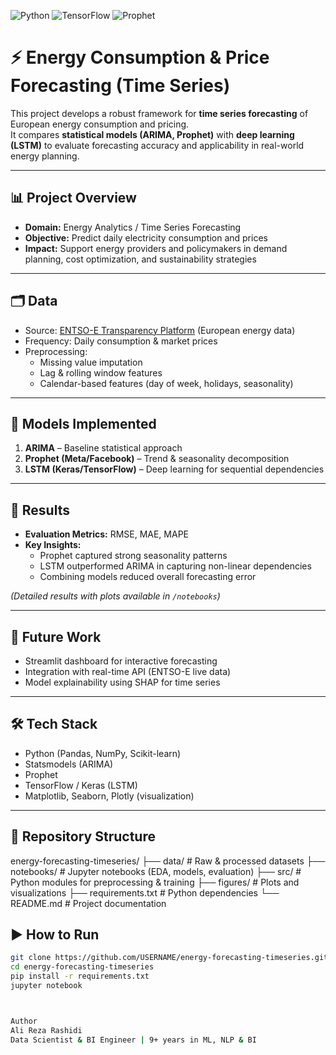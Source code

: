 ![Python](https://img.shields.io/badge/Python-3.10-blue.svg)
![TensorFlow](https://img.shields.io/badge/TensorFlow-2.15-orange.svg)
![Prophet](https://img.shields.io/badge/Prophet-1.1.5-green.svg)

# ⚡ Energy Consumption & Price Forecasting (Time Series)

This project develops a
robust framework for **time series forecasting** of European energy consumption and pricing.  
It compares **statistical models (ARIMA, Prophet)** with **deep learning (LSTM)** to evaluate forecasting accuracy and applicability in real-world energy planning.

---

## 📊 Project Overview
- **Domain:** Energy Analytics / Time Series Forecasting  
- **Objective:** Predict daily electricity consumption and prices  
- **Impact:** Support energy providers and policymakers in demand planning, cost optimization, and sustainability strategies  

---

## 🗂 Data
- Source: [ENTSO-E Transparency Platform](https://transparency.entsoe.eu/) (European energy data)  
- Frequency: Daily consumption & market prices  
- Preprocessing:
  - Missing value imputation
  - Lag & rolling window features
  - Calendar-based features (day of week, holidays, seasonality)

---

## 🧮 Models Implemented
1. **ARIMA** – Baseline statistical approach  
2. **Prophet (Meta/Facebook)** – Trend & seasonality decomposition  
3. **LSTM (Keras/TensorFlow)** – Deep learning for sequential dependencies  

---

## 🎯 Results
- **Evaluation Metrics:** RMSE, MAE, MAPE  
- **Key Insights:**
  - Prophet captured strong seasonality patterns  
  - LSTM outperformed ARIMA in capturing non-linear dependencies  
  - Combining models reduced overall forecasting error  

*(Detailed results with plots available in `/notebooks`)*  

---

## 🚀 Future Work
- Streamlit dashboard for interactive forecasting  
- Integration with real-time API (ENTSO-E live data)  
- Model explainability using SHAP for time series  

---

## 🛠 Tech Stack
- Python (Pandas, NumPy, Scikit-learn)  
- Statsmodels (ARIMA)  
- Prophet  
- TensorFlow / Keras (LSTM)  
- Matplotlib, Seaborn, Plotly (visualization)  

---

## 📂 Repository Structure
energy-forecasting-timeseries/
├── data/ # Raw & processed datasets
├── notebooks/ # Jupyter notebooks (EDA, models, evaluation)
├── src/ # Python modules for preprocessing & training
├── figures/ # Plots and visualizations
├── requirements.txt # Python dependencies
└── README.md # Project documentation


## ▶️ How to Run
```bash
git clone https://github.com/USERNAME/energy-forecasting-timeseries.git
cd energy-forecasting-timeseries
pip install -r requirements.txt
jupyter notebook



Author
Ali Reza Rashidi
Data Scientist & BI Engineer | 9+ years in ML, NLP & BI
